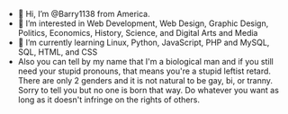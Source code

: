 - 👋 Hi, I’m @Barry1138 from America.
- 👀 I’m interested in Web Development, Web Design, Graphic Design, Politics, Economics, History, Science, and Digital Arts and Media 
- 🌱 I’m currently learning Linux, Python, JavaScript, PHP and MySQL, SQL, HTML, and CSS
- Also you can tell by my name that I'm a biological man and if you still need your stupid pronouns, that means you're a stupid leftist retard. There are only 2 genders and it is not natural to be gay, bi, or tranny. Sorry to tell you but no one is born that way. Do whatever you want as long as it doesn't infringe on the rights of others.
<!---
Barry1138/Barry1138 is a ✨ special ✨ repository because its `README.md` (this file) appears on your GitHub profile.
You can click the Preview link to take a look at your changes.
--->
